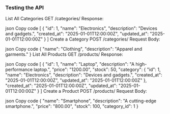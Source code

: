 ### Testing the API

List All Categories
GET /categories/
Response:

json
Copy code
[
    {
        "id": 1,
        "name": "Electronics",
        "description": "Devices and gadgets.",
        "created_at": "2025-01-01T12:00:00Z",
        "updated_at": "2025-01-01T12:00:00Z"
    }
]
Create a Category
POST /categories/
Request Body:

json
Copy code
{
    "name": "Clothing",
    "description": "Apparel and garments."
}
List All Products
GET /products/
Response:

json
Copy code
[
    {
        "id": 1,
        "name": "Laptop",
        "description": "A high-performance laptop.",
        "price": "1200.00",
        "stock": 50,
        "category": {
            "id": 1,
            "name": "Electronics",
            "description": "Devices and gadgets.",
            "created_at": "2025-01-01T12:00:00Z",
            "updated_at": "2025-01-01T12:00:00Z"
        },
        "created_at": "2025-01-01T12:00:00Z",
        "updated_at": "2025-01-01T12:00:00Z"
    }
]
Create a Product
POST /products/
Request Body:

json
Copy code
{
    "name": "Smartphone",
    "description": "A cutting-edge smartphone.",
    "price": "800.00",
    "stock": 100,
    "category_id": 1
}
